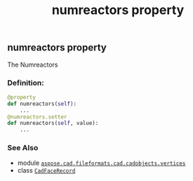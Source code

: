 ﻿---
title: numreactors property
second_title: Aspose.CAD for Python via .NET API References
description: 
type: docs
weight: 350
url: /aspose.cad.fileformats.cad.cadobjects.vertices/cadfacerecord/numreactors/
is_root: false
---

## numreactors property


The Numreactors
### Definition:
```python
@property
def numreactors(self):
    ...
@numreactors.setter
def numreactors(self, value):
    ...
```

### See Also
* module [`aspose.cad.fileformats.cad.cadobjects.vertices`](../../)
* class [`CadFaceRecord`](/cad/python-net/aspose.cad.fileformats.cad.cadobjects.vertices/cadfacerecord)
